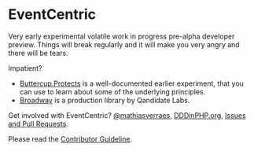 # EventCentric

Very early experimental volatile work in progress pre-alpha developer preview. Things will break regularly and it will make you very angry and there will be tears. 

Impatient? 

- [Buttercup.Protects](http://buttercup-php.github.io/protects/) is a well-documented earlier experiment, that you can use to learn about some of the underlying principles.
- [Broadway](https://github.com/qandidate-labs/broadway) is a production library by Qandidate Labs.

Get involved with EventCentric? [@mathiasverraes](https://twitter.com/mathiasverraes), [DDDinPHP.org](http://DDDinPHP.org), [Issues and Pull Requests](https://github.com/event-centric/EventCentric.Core/issues?q=).

Please read the [Contributor Guideline](https://github.com/event-centric/EventCentric.Core/blob/master/CONTRIBUTING.md).

